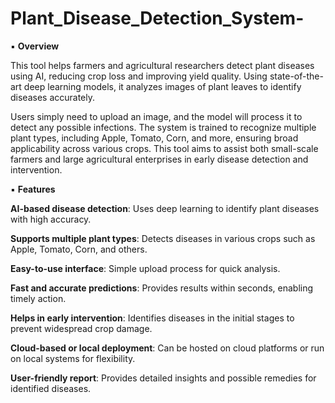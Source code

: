 # Plant_Disease_Detection_System-

▪️ **Overview**

This tool helps farmers and agricultural researchers detect plant diseases using AI, reducing crop loss and improving yield quality. Using state-of-the-art deep learning models, it analyzes images of plant leaves to identify diseases accurately.

Users simply need to upload an image, and the model will process it to detect any possible infections. The system is trained to recognize multiple plant types, including Apple, Tomato, Corn, and more, ensuring broad applicability across various crops. This tool aims to assist both small-scale farmers and large agricultural enterprises in early disease detection and intervention.

▪️ **Features**

**AI-based disease detection**: Uses deep learning to identify plant diseases with high accuracy.

**Supports multiple plant types**: Detects diseases in various crops such as Apple, Tomato, Corn, and others.

**Easy-to-use interface**: Simple upload process for quick analysis.

**Fast and accurate predictions**: Provides results within seconds, enabling timely action.

**Helps in early intervention**: Identifies diseases in the initial stages to prevent widespread crop damage.

**Cloud-based or local deployment**: Can be hosted on cloud platforms or run on local systems for flexibility.

**User-friendly report**: Provides detailed insights and possible remedies for identified diseases.
